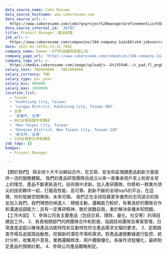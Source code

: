```yaml
---
data_source_name: Cake Resume
data_source_hostname: www.cakeresume.com
data_source_url: >-
  https://www.cakeresume.com/jobs?q=project%20manager&refinementList%5Blang_name%5D%5B0%5D=English&refinementList%5Bsalary_type%5D=per_year&range%5Bsalary_range%5D%5Bmin%5D=1000000&page=2
data_source_internal_id: '36783'
title: Product Manager｜產品經理
job_url: >-
  https://www.cakeresume.com/companies/104-company-1a2x6blsk4-jobsource-checkc/jobs/pm-pd
date: 2022-02-18T01:33:31.789Z
company_name: Damen｜大門科技顧問有限公司
company_page_url: 'https://www.cakeresume.com/companies/104-company-1a2x6blsk4-jobsource-checkc'
company_logo_url: >-
  https://media.cakeresume.com/image/upload/s--GtiV5VwR--/c_pad,fl_png8,h_200,w_200/v1646201383/pofi2jhlu0mntvkhdyiw.png
salary_text: TWD900000 - TWD1800000
salary_currency: TWD
salary_type: per_year
salary_min: 900000
salary_max: 1800000
location_list:
  - Taiwan
  - 'Kaohsiung City, Taiwan'
  - 'Lingya District, Kaohsiung City, Taiwan 802'
  - 台灣
  - '高雄市, 台灣'
  - 802台灣高雄市苓雅區
  - 'New Taipei City, Taiwan'
  - 'Banqiao District, New Taipei City, Taiwan 220'
  - '新北市, 台灣'
  - 220台灣新北市板橋區
job_tags: []
badges:
  - Project Manager

---
```


【關於我們】 與全球十大平台網站合作，在交易、安全和區塊鏈產品創新方面提供一流的服務體驗。 我們的產品研發團隊自成立以來一直秉承用戶至上和安全至上的理念，產品不斷更新迭代，技術穩中求新。加入產研團隊，你將和一群業內頂尖的技術夥伴一起，打磨高性能、高可靠、創新不斷的全球top5的平台，在這裡，你的發展空間無限，未來可期。 我們正在全球招募更多優秀的志同道合的朋友加入我們，我們理想的候選人：積極主動，邏輯能力較好，有著良好的團隊合作和溝通協調能力；具有一定專研精神，敢於挑戰自我，勇於解決各種未知問題。 【工作內容】 1、參與公司各主要產品（包括交易、理財、量化、社交等）的項目建設工作。 2、負責相關部門的跨團隊合作和對接，協調技術團隊及專案管理，日常進度追蹤以確保產品功能特性和互動特性符合產品需求文檔的要求。 3、定期調查市場及追蹤競品動態，挖掘新的潛在市場和需求。對產品運營數據進行監控、統計分析，收集用戶意見，業務邏輯修改、用戶體驗優化、各操作流程優化，最終制定產品的預期計劃。 4、參與公司產品戰略制定。